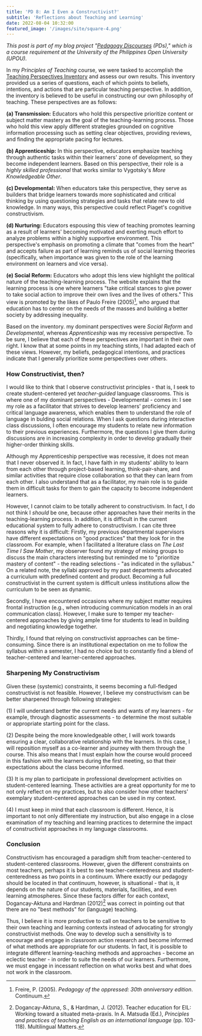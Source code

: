 ```yaml
---
title: 'PD 8: Am I Even a Constructivist?'
subtitle: 'Reflections about Teaching and Learning'
date: 2022-08-04 10:32:00
featured_image: '/images/site/square-4.png'
---
```

*This post is part of my blog project "[Pedagogy Discourses](https://www.pedagogydiscs.wordpress.com) (PDs)," which is a course requirement at the University of the Philippines Open University (UPOU).*

In my *Principles of Teaching* course, we were tasked to accomplish the [Teaching Perspectives Inventory](http://www.teachingperspectives.com/tpi/) and assess our own results. This inventory provided us a series of questions, each of which points to beliefs, intentions, and actions that are particular teaching perspective. In addition, the inventory is believed to be useful in constructing our own philosophy of teaching. These perspectives are as follows:

**(a) Transmission:** Educators who hold this perspective prioritize content or subject matter mastery as the goal of the teaching-learning process. Those who hold this view apply different strategies grounded on cognitive information processing such as setting clear objectives, providing reviews, and finding the appropriate pacing for lectures.

**(b) Apprenticeship:** In this perspective, educators emphasize teaching through authentic tasks within their learners' zone of development, so they become independent learners. Based on this perspective, their role is a *highly skilled professional* that works similar to Vygotsky's *More Knowledgeable Other*. 

**(c) Developmental:** When educators take this perspective, they serve as builders that bridge learners towards more sophisticated and critical thinking by using questioning strategies and tasks that relate new to old knowledge. In many ways, this perspective could reflect Piaget's cognitive constructivism.

**(d) Nurturing:** Educators espousing this view of teaching promotes learning as a result of learners' becoming motivated and exerting much effort to analyze problems within a highly supportive environment. This perspective's emphasis on promoting a climate that "comes from the heart" and accepts failure as part of learning reminds us of social learning theories (specifically, when importance was given to the role of the learning environment on learners and vice versa).

**(e) Social Reform:** Educators who adopt this lens view highlight the political nature of the teaching-learning process. The website explains that the learning process is one where learners "take critical stances to give power to take social action to improve their own lives and the lives of others." This view is promoted by the likes of Paulo Freire (2005)[^1], who argued that education has to center on the needs of the masses and building a better society by addressing inequality. 

Based on the inventory. my dominant perspectives were *Social Reform* and *Developmental*, whereas *Apprenticeship* was my recessive perspective. To be sure, I believe that each of these perspectives are important in their own right. I know that at some points in my teaching stints, I had adapted each of these views. However, my beliefs, pedagogical intentions, and practices indicate that I generally prioritize some perspectives over others. 

### How Constructivist, then?

I would like to think that I observe constructivist principles - that is, I seek to create student-centered yet *teacher-guided* language classrooms. This is where one of my dominant perspectives - Developmental - comes in: I see my role as a facilitator that strives to develop learners' proficiency and critical language awareness, which enables them to understand the role of language in bulding social relations. When I ask questions during interactive class discussions, I often encourage my students to relate new information to their previous experiences. Furthermore, the questions I give them during discussions are in increasing complexity in order to develop gradually their higher-order thinking skills. 

Although my Apprenticeship perspective was recessive, it does not mean that I never observed it. In fact, I have faith in my students' ability to learn from each other through project-based learning, think-pair-share, and similar activities that require close collaboration so that they can learn from each other. I also understand that as a facilitator, my main role is to guide them in difficult tasks for them to gain the capacity to become independent learners. 

However, I cannot claim to be totally adherent to constructivism. In fact, I do not think I *should* be one, because other approaches have their merits in the teaching-learning process. In addition, it is difficult in the current educational system to fully adhere to constructivism. I can cite three reasons why it is difficult: Firstly, my previous departmental supervisors have different expectations on "good practices" that they look for in the classroom. For example, when I facilitated a literature class on *The Last Time I Saw Mother*, my observer found my strategy of mixing groups to discuss the main characters interesting but reminded me to "prioritize mastery of content" - the reading selections - "as indicated in the syllabus." On a related note, the syllabi approved by my past departments advocated a curriculum with predefined content and product. Becoming a full constructivist in the current system is difficult unless institutions allow the curriculum to be seen as dynamic.

Secondly, I have encountered occasions where my subject matter requires frontal instruction (e.g., when introducing communication models in an oral communication class). However, I make sure to temper my teacher-centered approaches by giving ample time for students to lead in building and negotiating knowledge together. 

Thirdly, I found that relying on constructivist approaches can be time-consuming. Since there is an institutional expectation on me to follow the syllabus within a semester, I had no choice but to constantly find a blend of teacher-centered and learner-centered approaches. 

### Sharpening My Constructivism

Given these (systemic) constraints, it seems becoming a full-fledged constructivist is not feasible. However, I believe my constructivism can be better sharpened through following strategies: 

(1) I will understand better the current needs and wants of my learners - for example, through diagnostic assessments - to determine the most suitable or appropriate starting point for the class.

(2) Despite being the more knowledgeable other, I will work towards ensuring a clear, collaborative relationship with the learners. In this case, I will reposition myself as a co-learner and journey with them through the course. This also means that I must explain how the course would proceed in this fashion with the learners during the first meeting, so that their expectations about the class become informed. 

(3) It is my plan to participate in professional development activities on student-centered learning. These activities are a great opportunity for me to not only reflect on my practices, but to also consider how other teachers' exemplary student-centered approaches can be used in my context. 

(4) I must keep in mind that each classroom is different. Hence, it is important to not only differentiate my instruction, but also engage in a close examination of my teaching and learning practices to determine the impact of constructivist approaches in my language classrooms. 

### Conclusion

Constructivism has encouraged a paradigm shift from teacher-centered to student-centered classrooms. However, given the different constraints on most teachers, perhaps it is best to see teacher-centeredness and student-centeredness as two points in a continuum. Where exactly our pedagogy should be located in that continuum, however, is situational - that is, it depends on the nature of our students, materials, facilities, and even learning atmospheres. Since these factors differ for each context, Dogancay-Aktuna and Hardman (2012)[^2] was correct in pointing out that there are no "best methods" for (language) teaching. 

Thus, I believe it is more productive to call on teachers to be sensitive to their own teaching and learning contexts instead of advocating for strongly constructivist methods. One way to develop such a sensitivity is to encourage and engage in classroom action research and become informed of what methods are appropriate for our students. In fact, it is possible to integrate different learning-teaching methods and approaches - become an eclectic teacher - in order to suite the needs of our learners. Furthermore, we must engage in incessant reflection on what works best and what does not work in the classroom. 

[^1]: Freire, P. (2005). *Pedagogy of the oppressed: 30th anniversary edition*. Continuum.
[^2]: Dogancay-Aktuna, S., & Hardman, J. (2012). Teacher education for EIL: Working toward a situated meta-praxis. In A. Matsuda (Ed.), *Principles and practices of teaching English as an international language* (pp. 103-118). Multilingual Matters.  